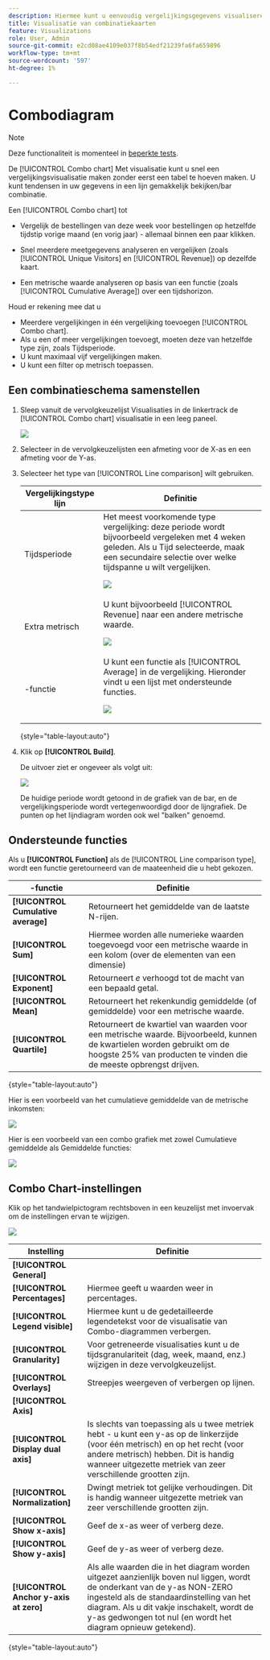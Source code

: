 ```yaml
---
description: Hiermee kunt u eenvoudig vergelijkingsgegevens visualiseren in Analysis Workspace, zoals bouwvergelijkingen met vorige maand, vorig jaar enzovoort.
title: Visualisatie van combinatiekaarten
feature: Visualizations
role: User, Admin
source-git-commit: e2cd08ae4109e037f8b54edf21239fa6fa659896
workflow-type: tm+mt
source-wordcount: '597'
ht-degree: 1%

---
```



# Combodiagram

>[!NOTE]
>
>Deze functionaliteit is momenteel in [beperkte tests](/help/release-notes/releases.md).

De [!UICONTROL Combo chart] Met visualisatie kunt u snel een vergelijkingsvisualisatie maken zonder eerst een tabel te hoeven maken. U kunt tendensen in uw gegevens in een lijn gemakkelijk bekijken/bar combinatie.

Een [!UICONTROL Combo chart] tot

* Vergelijk de bestellingen van deze week voor bestellingen op hetzelfde tijdstip vorige maand (en vorig jaar) - allemaal binnen een paar klikken.

* Snel meerdere meetgegevens analyseren en vergelijken (zoals [!UICONTROL Unique Visitors] en [!UICONTROL Revenue]) op dezelfde kaart.

* Een metrische waarde analyseren op basis van een functie (zoals [!UICONTROL Cumulative Average]) over een tijdshorizon.

Houd er rekening mee dat u

* Meerdere vergelijkingen in één vergelijking toevoegen [!UICONTROL Combo chart].
* Als u een of meer vergelijkingen toevoegt, moeten deze van hetzelfde type zijn, zoals Tijdsperiode.
* U kunt maximaal vijf vergelijkingen maken.
* U kunt een filter op metrisch toepassen.

## Een combinatieschema samenstellen

1. Sleep vanuit de vervolgkeuzelijst Visualisaties in de linkertrack de [!UICONTROL Combo chart] visualisatie in een leeg paneel.

   ![](assets/combo-chart-build.png)

1. Selecteer in de vervolgkeuzelijsten een afmeting voor de X-as en een afmeting voor de Y-as.

1. Selecteer het type van [!UICONTROL Line comparison] wilt gebruiken.

   | Vergelijkingstype lijn | Definitie |
   | --- | --- |
   | Tijdsperiode | Het meest voorkomende type vergelijking: deze periode wordt bijvoorbeeld vergeleken met 4 weken geleden. Als u Tijd selecteerde, maak een secundaire selectie over welke tijdspanne u wilt vergelijken.<p>![](assets/combo-time-period.png) |
   | Extra metrisch | U kunt bijvoorbeeld [!UICONTROL Revenue] naar een andere metrische waarde.<p>![](assets/combo-2metrics.png) |
   | -functie | U kunt een functie als [!UICONTROL Average] in de vergelijking. Hieronder vindt u een lijst met ondersteunde functies.<p>![](assets/combo-functions.png) |

   {style=&quot;table-layout:auto&quot;}

1. Klik op **[!UICONTROL Build]**.

   De uitvoer ziet er ongeveer als volgt uit:

   ![](assets/combo-output.png)

   De huidige periode wordt getoond in de grafiek van de bar, en de vergelijkingsperiode wordt vertegenwoordigd door de lijngrafiek. De punten op het lijndiagram worden ook wel &quot;balken&quot; genoemd.

## Ondersteunde functies

Als u **[!UICONTROL Function]** als de [!UICONTROL Line comparison type], wordt een functie geretourneerd van de maateenheid die u hebt gekozen.

| -functie | Definitie |
| --- | --- |
| **[!UICONTROL Cumulative average]** | Retourneert het gemiddelde van de laatste N-rijen. |
| **[!UICONTROL Sum]** | Hiermee worden alle numerieke waarden toegevoegd voor een metrische waarde in een kolom (over de elementen van een dimensie) |
| **[!UICONTROL Exponent]** | Retourneert *e* verhoogd tot de macht van een bepaald getal. |
| **[!UICONTROL Mean]** | Retourneert het rekenkundig gemiddelde (of gemiddelde) voor een metrische waarde. |
| **[!UICONTROL Quartile]** | Retourneert de kwartiel van waarden voor een metrische waarde. Bijvoorbeeld, kunnen de kwartielen worden gebruikt om de hoogste 25% van producten te vinden die de meeste opbrengst drijven. |

{style=&quot;table-layout:auto&quot;}

Hier is een voorbeeld van het cumulatieve gemiddelde van de metrische inkomsten:

![](assets/combo-cumul-avg.png)

Hier is een voorbeeld van een combo grafiek met zowel Cumulatieve gemiddelde als Gemiddelde functies:

![](assets/combo-two-functions.png)

## Combo Chart-instellingen

Klik op het tandwielpictogram rechtsboven in een keuzelijst met invoervak om de instellingen ervan te wijzigen.

![](assets/combo-settings.png)

| Instelling | Definitie |
| --- | --- |
| **[!UICONTROL General]** |  |
| **[!UICONTROL Percentages]** | Hiermee geeft u waarden weer in percentages. |
| **[!UICONTROL Legend visible]** | Hiermee kunt u de gedetailleerde legendetekst voor de visualisatie van Combo-diagrammen verbergen. |
| **[!UICONTROL Granularity]** | Voor getreneerde visualisaties kunt u de tijdsgranulariteit (dag, week, maand, enz.) wijzigen in deze vervolgkeuzelijst. |
| **[!UICONTROL Overlays]** | Streepjes weergeven of verbergen op lijnen. |
| **[!UICONTROL Axis]** |  |
| **[!UICONTROL Display dual axis]** | Is slechts van toepassing als u twee metriek hebt - u kunt een y-as op de linkerzijde (voor één metrisch) en op het recht (voor andere metrisch) hebben. Dit is handig wanneer uitgezette metriek van zeer verschillende grootten zijn. |
| **[!UICONTROL Normalization]** | Dwingt metriek tot gelijke verhoudingen. Dit is handig wanneer uitgezette metriek van zeer verschillende grootten zijn. |
| **[!UICONTROL Show x-axis]** | Geef de x-as weer of verberg deze. |
| **[!UICONTROL Show y-axis]** | Geef de y-as weer of verberg deze. |
| **[!UICONTROL Anchor y-axis at zero]** | Als alle waarden die in het diagram worden uitgezet aanzienlijk boven nul liggen, wordt de onderkant van de y-as NON-ZERO ingesteld als de standaardinstelling van het diagram. Als u dit vakje inschakelt, wordt de y-as gedwongen tot nul (en wordt het diagram opnieuw getekend). |

{style=&quot;table-layout:auto&quot;}


